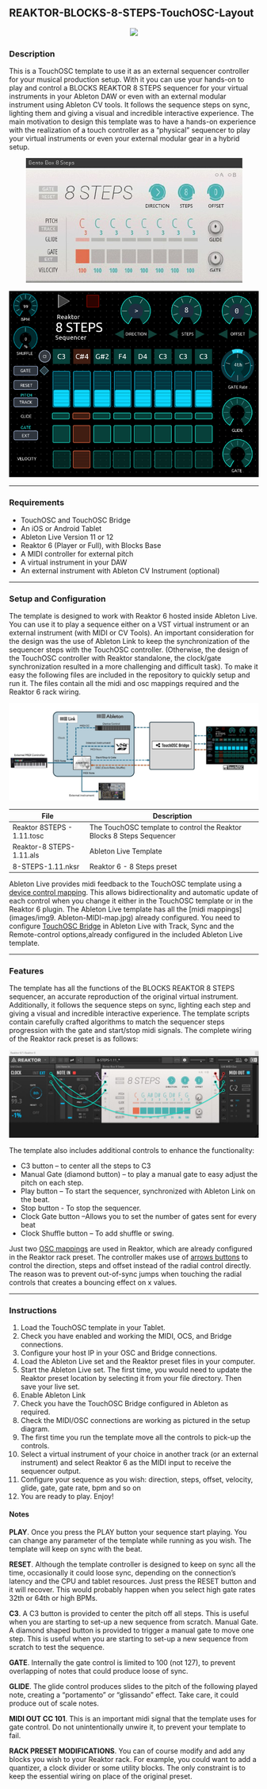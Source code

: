 ## REAKTOR-BLOCKS-8-STEPS-TouchOSC-Layout
<div align="center"> 

![](images/img0.TouchOSC-Reaktor-8STEPS_1.gif)

</div>


### Description

This is a TouchOSC template to use it as an external sequencer controller for your musical production setup. With it you can use your hands-on to play and control a BLOCKS REAKTOR 8 STEPS sequencer for your virtual instruments in your Ableton DAW or even with an external modular instrument using Ableton CV tools. It follows the sequence steps on sync, lighting them and giving a visual and incredible interactive experience. The main motivation to design this template was to have a hands-on experience with the realization of a touch controller as a “physical” sequencer to play your virtual instruments or even your external modular gear in a hybrid setup. 

<div align="center"> 
  
  ![8STEPS](images/img1.BENTO_8_Steps.jpg)
  
  ![](images/img2.Reaktor-8STEPS_layout.png)

</div>

---

### Requirements

-   TouchOSC and TouchOSC Bridge
-   An iOS or Android Tablet
-   Ableton Live Version 11 or 12
-   Reaktor 6 (Player or Full), with Blocks Base
-   A MIDI controller for external pitch
-   A virtual instrument in your DAW
-   An external instrument with Ableton CV Instrument (optional)

---

### Setup and Configuration
The template is designed to work with Reaktor 6 hosted inside Ableton Live. You can use it to play a sequence either on a VST virtual instrument or an external instrument (with MIDI or CV Tools). An important consideration for the design was the use of Ableton Link to keep the synchronization of the sequencer steps with the TouchOSC controller. (Otherwise, the design of the TouchOSC controller with Reaktor standalone, the clock/gate synchronization resulted in a more challenging and difficult task). To make it easy the following files are included in the repository to quickly setup and run it. The files contain all the midi and osc mappings required and the Reaktor 6 rack wiring. 

![](images/img3.Ableton_TouchOSC_setup.jpg)

| File | Description   |
| ------------ | ------------ |
|  Reaktor 8STEPS - 1.11.tosc | The TouchOSC template to control the Reaktor Blocks 8 Steps Sequencer  |
| Reaktor-8 STEPS-1.11.als   | Ableton Live Template   |
| 8-STEPS-1.11.nksr  | Reaktor 6 - 8 Steps preset   |

Ableton Live provides midi feedback to the TouchOSC template using a [device control mapping](images/img4.Ableton_Reaktor_Device_Controller.jpg). This allows bidirectionality and automatic update of each control when you change it either in the TouchOSC template or in the Reaktor 6 plugin. The Ableton Live template has all the [midi mappings](images/img9. Ableton-MIDI-map.jpg) already configured. You need to configure [TouchOSC Bridge](images/img5.TouchOSC_Bridge_config.jpg) in Ableton Live with Track, Sync and the Remote-control options,already configured in the included Ableton Live template.

---

### Features

The template has all the functions of the BLOCKS REAKTOR 8 STEPS sequencer, an accurate reproduction of the original virtual instrument. Additionally, it follows the sequence steps on sync, lighting each step and giving a visual and incredible interactive experience. The template scripts contain carefully crafted algorithms to match the sequencer steps progression with the gate and start/stop midi signals.  The complete wiring of the Reaktor rack preset is as follows: 

![](images/img6.Reaktor-8-STEPS-rack.jpg)

The template also includes additional controls to enhance the functionality:

- C3 button – to center all the steps to C3
- Manual Gate (diamond button) – to play a manual gate to easy adjust the pitch on each step. 
- Play button – To start the sequencer, synchronized with Ableton Link on the beat.
- Stop button - To stop the sequencer.
- Clock Gate button –Allows you to set the number of gates sent for every beat
- Clock Shuffle button – To add shuffle or swing.


Just two [OSC mappings](images/img7.Reaktor_OSC_map.jpg) are used in Reaktor, which are already configured in the Reaktor rack preset. The controller makes use of [arrows buttons](images/img8.Direction-Steps-Offset.png) to control the direction, steps and offset instead of the radial control directly. The reason was to prevent out-of-sync jumps when touching the radial controls that creates a bouncing effect on x values.

---

### Instructions

1. Load the TouchOSC template in your Tablet.
2. Check you have enabled and working the MIDI, OCS, and Bridge connections.
3. Configure your host IP in your OSC and Bridge connections. 
4. Load the Ableton Live set and the Reaktor preset files in your computer. 
5. Start the Ableton Live set. The first time, you would need to update the Reaktor preset location by selecting it from your file directory. Then save your live set. 
6. Enable Ableton Link
7. Check you have the TouchOSC Bridge configured in Ableton as required.
8. Check the MIDI/OSC connections are working as pictured in the setup diagram.
9. The first time you run the template move all the controls to pick-up the controls. 
10. Select a virtual instrument of your choice in another track (or an external instrument) and select Reaktor 6 as the MIDI input to receive the sequencer output. 
11. Configure your sequence as you wish: direction, steps, offset, velocity, glide, gate, gate rate, bpm and so on
12. You are ready to play. Enjoy!

#### Notes

**PLAY**. Once you press the PLAY button your sequence start playing. You can change any parameter of the template while running as you wish. The template will keep on sync with the beat. 

**RESET**. Although the template controller is designed to keep on sync all the time, occasionally it could loose sync, depending on the connection’s latency and the CPU and tablet resources. Just press the RESET button and it will recover. This would probably happen when you select high gate rates 32th or 64th or high BPMs. 

**C3**. A C3 button is provided to center the pitch off all steps. This is useful when you are starting to set-up a new sequence from scratch.
Manual Gate. A diamond shaped button is provided to trigger a manual gate to move one step. This is useful when you are starting to set-up a new sequence from scratch to test the sequence.

**GATE**. Internally the gate control is limited to 100 (not 127), to prevent overlapping of notes that could produce loose of sync. 

**GLIDE**. The glide control produces slides to the pitch of the following played note, creating a “portamento” or “glissando” effect. Take care, it could produce out of scale notes.

**MIDI OUT CC 101**. This is an important midi signal that the template uses for gate control. Do not unintentionally unwire it, to prevent your template to fail. 

**RACK PRESET MODIFICATIONS**. You can of course modify and add any blocks you wish to your Reaktor rack. For example, you could want to add a quantizer, a clock divider or some utility blocks. The only constraint is to keep the essential wiring on place of the original preset. 
